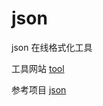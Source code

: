 # json

json 在线格式化工具 

工具网站 [tool]( https://scott180.github.io/tool )

参考项目 [json]( https://github.com/junbaor/json )

